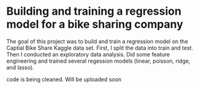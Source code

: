 # Building and training a regression model for a bike sharing company

The goal of this project was to build and train a regression model on the Captial Bike Share Kaggle data set. First, I split the data into train and test. Then I conducted an exploratory data analysis. Did some feature engineering and trained several regession models (linear, poisson, ridge, and lasso). 

code is being cleaned. Will be uploaded soon
